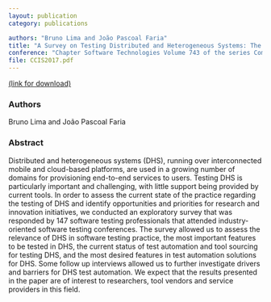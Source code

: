 ```yaml
---
layout: publication
category: publications

authors: "Bruno Lima and João Pascoal Faria"
title: "A Survey on Testing Distributed and Heterogeneous Systems: The State of the Practice"
conference: "Chapter Software Technologies Volume 743 of the series Communications in Computer and Information Science"
file: CCIS2017.pdf
---
```


<a href="https://link.springer.com/chapter/10.1007/978-3-319-62569-0_5"><i class="icon-pdf"></i> (link for download)</a>

### Authors

Bruno Lima and João Pascoal Faria

### Abstract

Distributed and heterogeneous systems (DHS), running over interconnected mobile and cloud-based platforms, are used in a growing number of domains for provisioning end-to-end services to users. Testing DHS is particularly important and challenging, with little support being provided by current tools. In order to assess the current state of the practice regarding the testing of DHS and identify opportunities and priorities for research and innovation initiatives, we conducted an exploratory survey that was responded by 147 software testing professionals that attended industry-oriented software testing conferences. The survey allowed us to assess the relevance of DHS in software testing practice, the most important features to be tested in DHS, the current status of test automation and tool sourcing for testing DHS, and the most desired features in test automation solutions for DHS. Some follow up interviews allowed us to further investigate drivers and barriers for DHS test automation. We expect that the results presented in the paper are of interest to researchers, tool vendors and service providers in this field.
